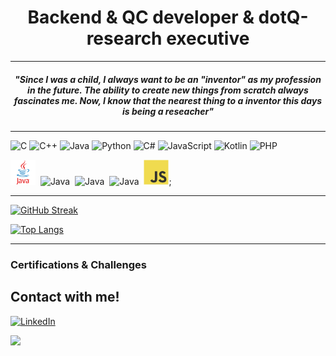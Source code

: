 <h1 align="center">Backend & QC developer & dotQ-research executive</h1>

---
 
<h5 align='center'><i>"Since I was a child, I always want to be an "inventor" as my profession in the future. The ability to create new things from scratch always fascinates me. Now, I know that the nearest thing to a inventor this days is being a reseacher"</i></h5>
 
---
![C](https://img.shields.io/badge/c-%2300599C.svg?style=for-the-badge&logo=c&logoColor=white) 
![C++](https://img.shields.io/badge/c++-%2300599C.svg?style=for-the-badge&logo=c%2B%2B&logoColor=white) 
![Java](https://img.shields.io/badge/java-%23ED8B00.svg?style=for-the-badge&logo=java&logoColor=white) 
![Python](https://img.shields.io/badge/python-3670A0?style=for-the-badge&logo=python&logoColor=ffdd54)
![C#](https://img.shields.io/badge/c%23-%23239120.svg?style=for-the-badge&logo=c-sharp&logoColor=white) 
![JavaScript](https://img.shields.io/badge/javascript-%23323330.svg?style=for-the-badge&logo=javascript&logoColor=%23F7DF1E) 
![Kotlin](https://img.shields.io/badge/kotlin-%230095D5.svg?style=for-the-badge&logo=kotlin&logoColor=white) 
![PHP](https://img.shields.io/badge/php-%23777BB4.svg?style=for-the-badge&logo=php&logoColor=white) 


<div>
  <img src="https://github.com/devicons/devicon/blob/master/icons/java/java-original-wordmark.svg" title="Java" alt="Java" width="40" height="40"/>&nbsp;
   <img src="https://github.com/devicons/devicon/blob/master/icons/java/c-original-wordmark.svg" title="Java" alt="Java" width="40" height="40"/>&nbsp;
   <img src="https://github.com/devicons/devicon/blob/master/icons/java/cpp-original-wordmark.svg" title="Java" alt="Java" width="40" height="40"/>&nbsp;
   <img src="https://github.com/devicons/devicon/blob/master/icons/java/csharp-original-wordmark.svg" title="Java" alt="Java" width="40" height="40"/>&nbsp;
  <img src="https://github.com/devicons/devicon/blob/master/icons/javascript/javascript-original.svg" title="JavaScript" alt="JavaScript" width="40" height="40"/>;
</div>

---

[![GitHub Streak](http://github-readme-streak-stats.herokuapp.com?user=EnriqueAnguianoVara)](https://git.io/streak-stats)

[![Top Langs](https://github-readme-stats.vercel.app/api/top-langs/?username=EnriqueAnguianoVara)](https://github.com/anuraghazra/github-readme-stats)

---
### Certifications & Challenges


## Contact with me!
[![LinkedIn](https://img.shields.io/badge/LinkedIn-%230077B5.svg?logo=linkedin&logoColor=white)](https://linkedin.com/in/www.linkedin.com/in/enrique-anguiano-vara-6ba44625b) 




[![](https://visitcount.itsvg.in/api?id=EnriqueAnguianoVara&icon=0&color=0)](https://visitcount.itsvg.in)

<!-- Proudly created with GPRM ( https://gprm.itsvg.in ) -->
